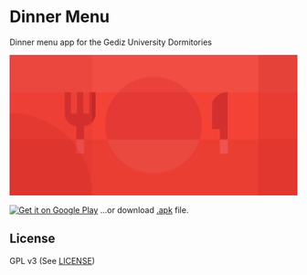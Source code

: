 # Dinner Menu
Dinner menu app for the Gediz University Dormitories

![](/graphics/play_store/feature_graphic.png)

<a href='https://play.google.com/store/apps/details?id=tr.xip.dinnermenu&utm_source=global_co&utm_medium=prtnr&utm_content=Mar2515&utm_campaign=PartBadge&pcampaignid=MKT-Other-global-all-co-prtnr-ap-PartBadge-Mar2515-1'><img height="62" alt='Get it on Google Play' src='https://play.google.com/intl/en_us/badges/images/apps/en-play-badge.png'/></a>
...or download [.apk](https://github.com/xiprox/Dinner-Menu/releases) file.
## License
GPL v3 (See [LICENSE](/LICENSE))
